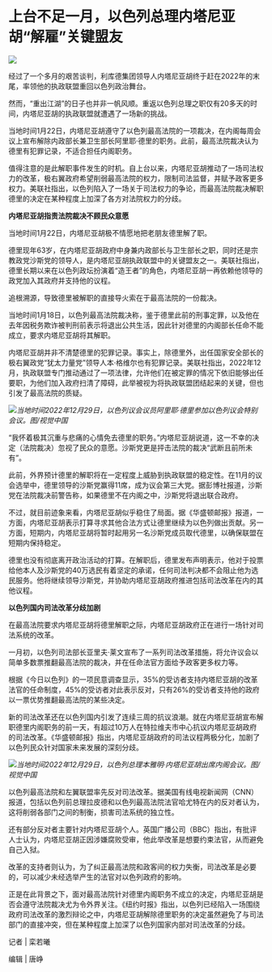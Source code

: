 # 上台不足一月，以色列总理内塔尼亚胡“解雇”关键盟友

![](https://inews.gtimg.com/newsapp_bt/0/15624191560/1000)

经过了一个多月的艰苦谈判，利库德集团领导人内塔尼亚胡终于赶在2022年的末尾，率领他的执政联盟重回以色列政治舞台。

然而，“重出江湖”的日子也并非一帆风顺。重返以色列总理之职仅有20多天的时间，内塔尼亚胡的执政联盟就遭遇了一场新的挑战。

当地时间1月22日，内塔尼亚胡遵守了以色列最高法院的一项裁决，在内阁每周会议上宣布解除内政部长兼卫生部长阿里耶·德里的职务。此前，最高法院裁决认为德里有犯罪记录，不适合担任内阁职务。

值得注意的是此解职事件发生的时机。自上台以来，内塔尼亚胡推动了一场司法权力的改革，极右翼政府希望削弱最高法院的权力，限制司法监督，并赋予政客更多权力。美联社指出，以色列陷入了一场关于司法权力的争论，而最高法院裁决解职德里的决定在某种程度上加深了各方对法院权力的分歧。

**内塔尼亚胡指责法院裁决不顾民众意愿**

当地时间1月22日，内塔尼亚胡极不情愿地把老朋友德里解了职。

德里现年63岁，在内塔尼亚胡政府中身兼内政部长与卫生部长之职，同时还是宗教政党沙斯党的领导人，是内塔尼亚胡执政联盟中的关键盟友之一。美联社指出，德里长期以来在以色列政坛扮演着“造王者”的角色，内塔尼亚胡一再依赖他领导的政党加入其政府并支持他的议程。

追根溯源，导致德里被解职的直接导火索在于最高法院的一份裁决。

当地时间1月18日，以色列最高法院裁决称，鉴于德里此前的刑事定罪，以及他在去年因税务欺诈被判刑前表示将退出公共生活，因此针对德里的内阁部长任命不能成立，要求内塔尼亚胡将其解职。

内塔尼亚胡并非不清楚德里的犯罪记录。事实上，除德里外，出任国家安全部长的极右翼政党“犹太力量党”领导人本·格维尔也有犯罪记录。美联社指出，2022年12月，执政联盟专门推动通过了一项法律，允许他们在被定罪的情况下依旧能够出任要职，为他们加入政府扫清了障碍，此举被视为将执政联盟团结起来的关键，但也引发了最高法院的质疑。

![](https://inews.gtimg.com/newsapp_bt/0/15624191566/1000)_当地时间2022年12月29日，以色列议会议员阿里耶·德里参加以色列议会特别会议。图/视觉中国_

“我怀着极其沉重与悲痛的心情免去德里的职务。”内塔尼亚胡说道，这一不幸的决定（法院裁决）忽视了民众的意愿。沙斯党更是抨击法院的裁决“武断且前所未有”。

此前，外界预计德里的解职将在一定程度上威胁到执政联盟的稳定性。在11月的议会选举中，德里领导的沙斯党赢得11席，成为议会第三大党。据彭博社报道，沙斯党在法院裁决前警告称，如果德里不在内阁之中，沙斯党将退出联合政府。

不过，就目前迹象来看，内塔尼亚胡似乎稳住了局面。据《华盛顿邮报》报道，一方面，内塔尼亚胡表示打算寻求其他合法方式让德里继续为以色列做出贡献。另一方面，短期内，内塔尼亚胡将暂时起用另一名沙斯党成员取代德里，以确保联盟在短期内保持稳定。

德里也没有彻底离开政治活动的打算。在解职后，德里发布声明表示，他对于投票给他本人及沙斯党的40万选民有着坚定的承诺，任何司法判决都不会阻止他为选民服务。他将继续领导沙斯党，并协助内塔尼亚胡政府推进包括司法改革在内的其他议程。

**以色列国内司法改革分歧加剧**

在最高法院要求内塔尼亚胡将德里解职之际，内塔尼亚胡政府正在进行一场针对司法系统的改革。

一月初，以色列司法部长亚里夫·莱文宣布了一系列司法改革措施，将允许议会以简单多数票推翻最高法院的裁决，并在任命法官方面给予政客更多权力等。

根据《今日以色列》的一项民意调查显示，35%的受访者支持内塔尼亚胡的改革法官的任命制度，45%的受访者对此表示反对，只有26%的受访者支持他的政府以一票优势推翻最高法院的某些决定。

新的司法改革还在以色列国内引发了连续三周的抗议浪潮。就在内塔尼亚胡宣布解职德里内阁职务的前一天，有超过10万人在特拉维夫市中心抗议内塔尼亚胡政府的司法改革。《华盛顿邮报》指出，内塔尼亚胡政府的司法议程两极分化，加剧了以色列民众针对国家未来发展的深刻分歧。

![](https://inews.gtimg.com/newsapp_bt/0/15624191568/1000)_当地时间2022年12月29日，以色列总理本雅明·内塔尼亚胡出席内阁会议。图/视觉中国_

以色列最高法院和左翼联盟率先反对司法改革。据美国有线电视新闻网（CNN）报道，包括以色列前总理拉皮德和以色列最高法院法官哈尤特在内的反对者认为，这将削弱各部门之间的制衡，损害司法系统的独立性。

还有部分反对者主要针对内塔尼亚胡个人。英国广播公司（BBC）指出，有批评人士认为，内塔尼亚胡正因涉嫌腐败受审，他此举改革是想要约束法官，从而避免自己入狱。

改革的支持者则认为，为了纠正最高法院和政客间的权力失衡，司法改革是必要的，可以减少未经选举产生的法官对以色列政府的影响。

正是在此背景之下，面对最高法院针对德里内阁职务不成立的决定，内塔尼亚胡是否会遵守法院裁决尤为令外界关注。《纽约时报》指出，以色列已经陷入一场围绕政府司法改革的激烈辩论之中，内塔尼亚胡解除德里职务的决定虽然避免了与司法部门的直接冲突，但在某种程度上加深了以色列国家内部对司法改革的分歧。

记者 | 栾若曦

编辑 | 唐峥

